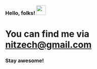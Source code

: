 ### Hello, folks! <img src="https://raw.githubusercontent.com/MartinHeinz/MartinHeinz/master/wave.gif" width="30px">

# You can find me via nitzech@gmail.com

### Stay awesome!
